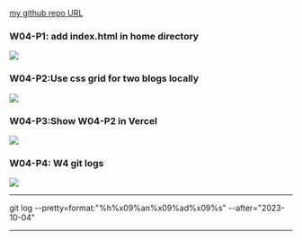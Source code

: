 [my github repo URL](https://github.com/github212410368/1121-sweb-demo-212410368.git)

### W04-P1: add index.html in home directory

![](w04-p1.png)


### W04-P2:Use css grid for two blogs locally

![](w04-p2.png)



### W04-P3:Show W04-P2 in Vercel

![](w04-p3.png)



### W04-P4: W4 git logs

![](w04-p4.png)

---

git log --pretty=format:"%h%x09%an%x09%ad%x09%s" --after="2023-10-04"

---
